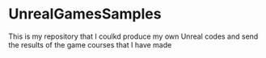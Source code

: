 # UnrealGamesSamples
This is my repository that I coulkd produce my own Unreal codes and send the results of the game courses that I have made
